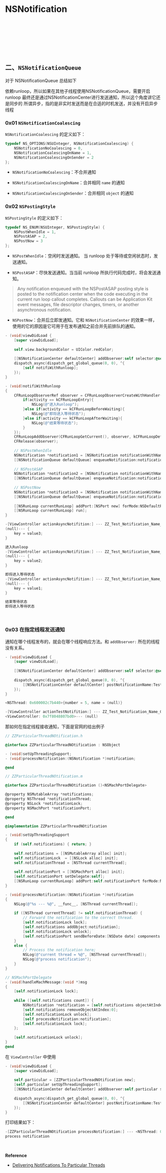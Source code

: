 # NSNotification


<br>







<br>


```Objective-C

```

```Objective-C

```


```Objective-C

```

<br>

## 二、`NSNotificationQueue `

对于 NSNotificationQueue 总结如下

依赖runloop，所以如果在其他子线程使用NSNotificationQueue，需要开启runloop
最终还是通过NSNotificationCenter进行发送通知，所以这个角度讲它还是同步的
所谓异步，指的是非实时发送而是在合适的时机发送，并没有开启异步线程

### 0x01 `NSNotificationCoalescing`

`NSNotificationCoalescing` 的定义如下：

```Objective-C
typedef NS_OPTIONS(NSUInteger, NSNotificationCoalescing) {
    NSNotificationNoCoalescing = 0,
    NSNotificationCoalescingOnName = 1,
    NSNotificationCoalescingOnSender = 2
};
```

- `NSNotificationNoCoalescing`：不合并通知

- `NSNotificationCoalescingOnName`：合并相同 `name` 的通知
- `NSNotificationCoalescingOnSender`：合并相同 `object` 的通知


### 0x02 `NSPostingStyle`

`NSPostingStyle` 的定义如下：

```Objective-C
typedef NS_ENUM(NSUInteger, NSPostingStyle) {
    NSPostWhenIdle = 1,
    NSPostASAP = 2,
    NSPostNow = 3
};
```

- `NSPostWhenIdle`：空闲时发送通知。 当 runloop 处于等待或空闲状态时，发送通知。

- `NSPostASAP`：尽快发送通知。当当前 runloop 所执行代码完成时，将会发送通知。
> Any notification enqueued with the NSPostASAP posting style is posted to the notification center when the code executing in the current run loop callout completes. Callouts can be Application Kit event messages, file descriptor changes, timers, or another asynchronous notification.
- `NSPostNow`：合并后立即发通知。它和 `NSNotificationCenter` 的效果一样，使用的它的原因是它可用于在发布通知之前合并先前排队的通知。

```Objective-C
- (void)viewDidLoad {
    [super viewDidLoad];
    
    self.view.backgroundColor = UIColor.redColor;
    
    [[NSNotificationCenter defaultCenter] addObserver:self selector:@selector(actionAsyncNotifition:) name:Test_Notification_Name_Queue object:nil];
    dispatch_async(dispatch_get_global_queue(0, 0), ^{
        [self notifiWithRunloop];
    });
}

- (void)notifiWithRunloop 
{
    CFRunLoopObserverRef observer = CFRunLoopObserverCreateWithHandler(CFAllocatorGetDefault(), kCFRunLoopAllActivities, YES, 0, ^(CFRunLoopObserverRef observer, CFRunLoopActivity activity) {
        if(activity == kCFRunLoopEntry){
            NSLog(@"进入Runloop");
        }else if(activity == kCFRunLoopBeforeWaiting){
            NSLog(@"即将进入等待状态");
        }else if(activity == kCFRunLoopAfterWaiting){
            NSLog(@"结束等待状态");
        }
    });
    CFRunLoopAddObserver(CFRunLoopGetCurrent(), observer, kCFRunLoopDefaultMode);
    CFRelease(observer);
    
    // NSPostWhenIdle
    NSNotification *notification1 = [NSNotification notificationWithName:Test_Notification_Name_Queue object:nil userInfo:@{@"key":@"value1"}];
    [[NSNotificationQueue defaultQueue] enqueueNotification:notification1 postingStyle:NSPostWhenIdle coalesceMask:NSNotificationNoCoalescing forModes:@[NSDefaultRunLoopMode]];
    
    // NSPostASAP
    NSNotification *notification2 = [NSNotification notificationWithName:Test_Notification_Name_Queue object:nil userInfo:@{@"key":@"value2"}];
    [[NSNotificationQueue defaultQueue] enqueueNotification:notification2 postingStyle:NSPostASAP coalesceMask:NSNotificationNoCoalescing forModes:@[NSDefaultRunLoopMode]];
    
    // NSPostNow
    NSNotification *notification3 = [NSNotification notificationWithName:Test_Notification_Name_Queue object:nil userInfo:@{@"key":@"value3"}];
    [[NSNotificationQueue defaultQueue] enqueueNotification:notification3 postingStyle:NSPostNow coalesceMask:NSNotificationNoCoalescing forModes:@[NSDefaultRunLoopMode]];
    
    [[NSRunLoop currentRunLoop] addPort:[NSPort new] forMode:NSDefaultRunLoopMode];
    [[NSRunLoop currentRunLoop] run];
}
```

```Objective-C
-[ViewController actionAsyncNotifition:] --- ZZ_Test_Notification_Name_Queue --- <NSThread: 0x600001a0a5c0>{number = 5, name = (null)}
(null)--- {
    key = value3;
}

进入Runloop
-[ViewController actionAsyncNotifition:] --- ZZ_Test_Notification_Name_Queue --- <NSThread: 0x600001a0a5c0>{number = 5, name = (null)}
(null)--- {
    key = value2;
}

即将进入等待状态
-[ViewController actionAsyncNotifition:] --- ZZ_Test_Notification_Name_Queue --- <NSThread: 0x600001a0a5c0>{number = 5, name = (null)}
(null)--- {
    key = value1;
}

结束等待状态
即将进入等待状态
```

<br>

### 0x03 在指定线程发送通知

通知在哪个线程发布的，就会在哪个线程响应方法。和 `addObserver:` 所在的线程没有关系。

```Objective-C
- (void)viewDidLoad {
    [super viewDidLoad];
    
    [[NSNotificationCenter defaultCenter] addObserver:self selector:@selector(actionTestNotifition:) name:Test_Notification_Name_Queue object:nil];
    
    dispatch_async(dispatch_get_global_queue(0, 0), ^{
        [[NSNotificationCenter defaultCenter] postNotificationName:Test_Notification_Name_Queue object:nil];
    });
}
```

```Objective-C
<NSThread: 0x600002c7b440>{number = 5, name = (null)}

-[ViewController actionTestNotifition:] --- ZZ_Test_Notification_Name_Queue --- <NSThread: 0x60000278c900>{number = 4, name = (null)}
<ViewController: 0x7f8048807bd0>--- (null)
```

那如何在指定线程接收通知，下面是官网的给出例子

```Objective-C
// ZZParticularThreadNOtification.h

@interface ZZParticularThreadNOtification : NSObject

- (void)setUpThreadingSupport;
- (void)processNotification:(NSNotification *)notification;

@end
```

```Objective-C
// ZZParticularThreadNOtification.m

@interface ZZParticularThreadNOtification ()<NSMachPortDelegate>

@property NSMutableArray *notifications;
@property NSThread *notificationThread;
@property NSLock *notificationLock;
@property NSMachPort *notificationPort;

@end

@implementation ZZParticularThreadNOtification

- (void)setUpThreadingSupport
{
    if (self.notifications) { return; }
    
    self.notifications = [[NSMutableArray alloc] init];
    self.notificationLock  = [[NSLock alloc] init];
    self.notificationThread = [NSThread currentThread];
 
    self.notificationPort = [[NSMachPort alloc] init];
    [self.notificationPort setDelegate:self];
    [[NSRunLoop currentRunLoop] addPort:self.notificationPort forMode:NSRunLoopCommonModes];
}

- (void)processNotification:(NSNotification *)notification
{
    NSLog(@"%s --- %@", __func__, [NSThread currentThread]);
    
    if ([NSThread currentThread] != self.notificationThread) {
        // Forward the notification to the correct thread.
        [self.notificationLock lock];
        [self.notifications addObject:notification];
        [self.notificationLock unlock];
        [self.notificationPort sendBeforeDate:[NSDate date] components:nil from:nil reserved:0];
    }
    else {
        // Process the notification here;
        NSLog(@"current thread = %@", [NSThread currentThread]);
        NSLog(@"process notification");
    }
}

// NSMachPortDelegate
- (void)handleMachMessage:(void *)msg
{
    [self.notificationLock lock];
 
    while ([self.notifications count]) {
        NSNotification *notification = [self.notifications objectAtIndex:0];
        [self.notifications removeObjectAtIndex:0];
        [self.notificationLock unlock];
        [self processNotification:notification];
        [self.notificationLock lock];
    };
 
    [self.notificationLock unlock];
}
@end
```

在 `ViewController` 中使用

```Objective-C
- (void)viewDidLoad {
    [super viewDidLoad];
    
    self.particular = [ZZParticularThreadNOtification new];
    [self.particular setUpThreadingSupport];
    [[NSNotificationCenter defaultCenter] addObserver:self.particular selector:@selector(actionAsyncNotifition:) name:Test_Notification_Name_Queue object:nil];
    
    dispatch_async(dispatch_get_global_queue(0, 0), ^{
        [[NSNotificationCenter defaultCenter] postNotificationName:Test_Notification_Name_Queue object:self];
    });
}
```
打印结果如下：

```Objective-C
-[ZZParticularThreadNOtification processNotification:] --- <NSThread: 0x600002808140>{number = 1, name = main}
process notification
```

<br>

**Reference**

- [Delivering Notifications To Particular Threads](https://developer.apple.com/library/archive/documentation/Cocoa/Conceptual/Notifications/Articles/Threading.html#//apple_ref/doc/uid/20001289-CEGJFDFG)


<br>